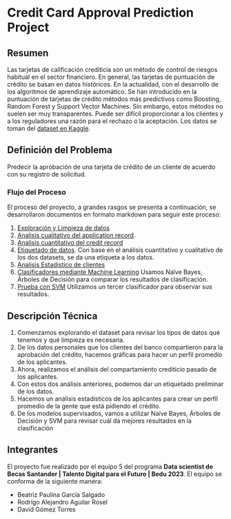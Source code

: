 # Credit Card Approval Prediction Project

## Resumen

Las tarjetas de calificación crediticia son un método de control de riesgos habitual en el sector financiero. En general, las tarjetas de puntuación de crédito se basan en datos históricos. En la actualidad, con el desarrollo de los algoritmos de aprendizaje automático. Se han introducido en la puntuación de tarjetas de crédito métodos más predictivos como Boosting, Random Forest y Support Vector Machines. Sin embargo, estos métodos no suelen ser muy transparentes. Puede ser difícil proporcionar a los clientes y a los reguladores una razón para el rechazo o la aceptación. Los datos se toman del [dataset en Kaggle](https://www.kaggle.com/datasets/rikdifos/credit-card-approval-prediction).


## Definición del Problema

Predecir la aprobación de una tarjeta de crédito de un cliente de acuerdo con su registro de solicitud.

### Flujo del Proceso
El proceso del proyecto, a grandes rasgos se presenta a continuación, se desarrollaron documentos en formato markdown para seguir este proceso:

1. [Exploración y Limpieza de datos](./src/1_Exploracion_Limpieza.ipynb)
2. [Analisis cualitativo del application record](./src/2_Analisis_application_record.ipynb). 
3. [Analisis cuantitativo del credit record](src/3_Analisis_credit_record.ipynb)
4. [Etiquetado de datos](./src/4_Etiquetado.ipynb). Con base en el análisis cuantitativo y cualitativo de los dos datasets, se da una etiqueta a los datos.
5. [Analisis Estadistico de clientes](./src/5_Analisis_Estadistico_Clientes.ipynb)
6. [Clasificadores mediante Machine Learning](./src/6_Machine_Learning_Clasificadores.ipynb) Usamos Naïve Bayes, Árboles de Decisión para comparar los resultados de clasificación.
7. [Prueba con SVM](./src/7_Machine_Learning_Prueba_SVM_RBF.ipynb) Utilizamos un tercer clasificador para observar sus resultados.

## Descripción Técnica

1. Comenzamos explorando el dataset para revisar los tipos de datos qué tenemos y qué limpieza es necesaria.
2. De los datos personales que los clientes del banco compartieron para la aprobación del crédito, hacemos gráficas para hacer un perfil promedio de los aplicantes.
3. Ahora, realizamos el análisis del compartamiento crediticio pasado de los aplicantes.
4. Con estos dos análisis anteriores, podemos dar un etiquetado preliminar de los datos.
5. Hacemos un análisis estadísticos de los aplicantes para crear un perfil promedio de la gente que está pidiendo el crédito.
6. De los modelos supervisados, vamos a utilizar Naïve Bayes, Árboles de Decisión y SVM para revisar cuál da mejores resultados en la clasificación



## Integrantes

El proyecto fue realizado por el equipo 5 del programa **Data scientist de Becas Santander | Talento Digital para el Futuro | Bedu 2023**.
El equipo se conforma de la siguiente manera:

* Beatriz Paulina García Salgado
* Rodrigo Alejandro Aguilar Rosel
* David Gómez Torres
